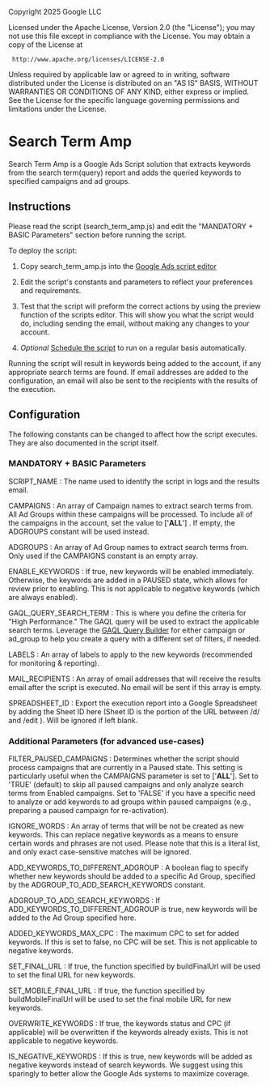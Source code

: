 Copyright 2025 Google LLC

Licensed under the Apache License, Version 2.0 (the "License"); you may not use
this file except in compliance with the License. You may obtain a copy of the
License at

```
 http://www.apache.org/licenses/LICENSE-2.0
```

Unless required by applicable law or agreed to in writing, software distributed
under the License is distributed on an "AS IS" BASIS, WITHOUT WARRANTIES OR
CONDITIONS OF ANY KIND, either express or implied. See the License for the
specific language governing permissions and limitations under the License.

# Search Term Amp

Search Term Amp is a Google Ads Script solution that extracts keywords from the
search term(query) report and adds the queried keywords to specified campaigns
and ad groups.

## Instructions

Please read the script (search_term_amp.js) and edit the "MANDATORY + BASIC
Parameters" section before running the script.

To deploy the script:

1. Copy search_term_amp.js into the
   [Google Ads script editor](https://support.google.com/google-ads/answer/188712)

1. Edit the script's constants and parameters to reflect your preferences and
   requirements.

1. Test that the script will preform the correct actions by using the preview
   function of the scripts editor. This will show you what the script would do,
   including sending the email, without making any changes to your account.

1. *Optional*
   [Schedule the script](https://support.google.com/google-ads/answer/188712?hl=en#:~:text=run%20it%20again.-,Scheduling%20a%20script,-Once%20you%27ve%20created)
   to run on a regular basis automatically.

Running the script will result in keywords being added to the account, if any
appropriate search terms are found. If email addresses are added to the
configuration, an email will also be sent to the recipients with the results of
the execution.

## Configuration

The following constants can be changed to affect how the script executes. They
are also documented in the script itself.

### MANDATORY + BASIC Parameters

SCRIPT_NAME : The name used to identify the script in logs and the results
email.

CAMPAIGNS : An array of Campaign names to extract search terms from. All Ad
Groups within these campaigns will be processed. To include all of the campaigns
in the account, set the value to \['__ALL__'\] . If empty, the ADGROUPS constant
will be used instead.

ADGROUPS : An array of Ad Group names to extract search terms from. Only used if
the CAMPAIGNS constant is an empty array.

ENABLE_KEYWORDS : If true, new keywords will be enabled immediately. Otherwise,
the keywords are added in a PAUSED state, which allows for review prior to
enabling. This is not applicable to negative keywords (which are always
enabled).

GAQL_QUERY_SEARCH_TERM : This is where you define the criteria for "High
Performance." The GAQL query will be used to extract the applicable search
terms. Leverage the
[GAQL Query Builder](https://developers.google.com/google-ads/api/fields/v19/overview_query_builder)
for either campaign or ad_group to help you create a query with a different set
of filters, if needed.

LABELS : An array of labels to apply to the new keywords (recommended for
monitoring & reporting).

MAIL_RECIPIENTS : An array of email addresses that will receive the results
email after the script is executed. No email will be sent if this array is
empty.

SPREADSHEET_ID : Export the execution report into a Google Spreadsheet by adding the Sheet ID here (Sheet ID is the portion of the  URL between /d/ and /edit ). Will be ignored if left blank.

### Additional Parameters (for advanced use-cases)

FILTER_PAUSED_CAMPAIGNS : Determines whether the script should process campaigns that are currently in a Paused state. This setting is particularly useful when the CAMPAIGNS parameter is set to ['__ALL__'].
Set to 'TRUE' (default) to skip all paused campaigns and only analyze search terms from Enabled campaigns.
Set to 'FALSE' if you have a specific need to analyze or add keywords to ad groups within paused campaigns (e.g., preparing a paused campaign for re-activation).

IGNORE_WORDS : An array of terms that will be not be created as new keywords.
This can replace negative keywords as a means to ensure certain words and
phrases are not used. Please note that this is a literal list, and only exact
case-sensitive matches will be ignored.

ADD_KEYWORDS_TO_DIFFERENT_ADGROUP : A boolean flag to specify whether new
keywords should be added to a specific Ad Group, specified by the
ADGROUP_TO_ADD_SEARCH_KEYWORDS constant.

ADGROUP_TO_ADD_SEARCH_KEYWORDS : If ADD_KEYWORDS_TO_DIFFERENT_ADGROUP is true,
new keywords will be added to the Ad Group specified here.

ADDED_KEYWORDS_MAX_CPC : The maximum CPC to set for added keywords. If this is
set to false, no CPC will be set. This is not applicable to negative keywords.

SET_FINAL_URL : If true, the function specified by buildFinalUrl will be used to
set the final URL for new keywords.

SET_MOBILE_FINAL_URL : If true, the function specified by buildMobileFinalUrl
will be used to set the final mobile URL for new keywords.

OVERWRITE_KEYWORDS : If true, the keywords status and CPC (if applicable) will
be overwritten if the keywords already exists. This is not applicable to
negative keywords.

IS_NEGATIVE_KEYWORDS : If this is true, new keywords will be added as negative
keywords instead of search keywords. We suggest using this sparingly to better
allow the Google Ads systems to maximize coverage.
